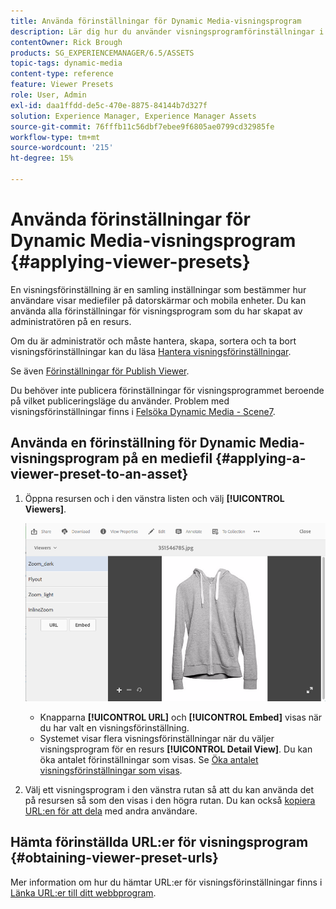 ```yaml
---
title: Använda förinställningar för Dynamic Media-visningsprogram
description: Lär dig hur du använder visningsprogramförinställningar i Dynamic Media
contentOwner: Rick Brough
products: SG_EXPERIENCEMANAGER/6.5/ASSETS
topic-tags: dynamic-media
content-type: reference
feature: Viewer Presets
role: User, Admin
exl-id: daa1ffdd-de5c-470e-8875-84144b7d327f
solution: Experience Manager, Experience Manager Assets
source-git-commit: 76fffb11c56dbf7ebee9f6805ae0799cd32985fe
workflow-type: tm+mt
source-wordcount: '215'
ht-degree: 15%

---
```


# Använda förinställningar för Dynamic Media-visningsprogram {#applying-viewer-presets}

En visningsförinställning är en samling inställningar som bestämmer hur användare visar mediefiler på datorskärmar och mobila enheter. Du kan använda alla förinställningar för visningsprogram som du har skapat av administratören på en resurs.

Om du är administratör och måste hantera, skapa, sortera och ta bort visningsförinställningar kan du läsa [Hantera visningsförinställningar](managing-viewer-presets.md).

Se även [Förinställningar för Publish Viewer](managing-viewer-presets.md#publishing-viewer-presets).

Du behöver inte publicera förinställningar för visningsprogrammet beroende på vilket publiceringsläge du använder.
Problem med visningsförinställningar finns i [Felsöka Dynamic Media - Scene7](troubleshoot-dms7.md#viewers).

## Använda en förinställning för Dynamic Media-visningsprogram på en mediefil {#applying-a-viewer-preset-to-an-asset}

1. Öppna resursen och i den vänstra listen och välj **[!UICONTROL Viewers]**.

   ![chlimage_1-104](assets/chlimage_1-104.png)

   * Knapparna **[!UICONTROL URL]** och **[!UICONTROL Embed]** visas när du har valt en visningsförinställning.
   * Systemet visar flera visningsförinställningar när du väljer visningsprogram för en resurs **[!UICONTROL Detail View]**. Du kan öka antalet förinställningar som visas. Se [Öka antalet visningsförinställningar som visas](managing-viewer-presets.md).

1. Välj ett visningsprogram i den vänstra rutan så att du kan använda det på resursen så som den visas i den högra rutan. Du kan också [kopiera URL:en för att dela](linking-urls-to-yourwebapplication.md) med andra användare.

## Hämta förinställda URL:er för visningsprogram {#obtaining-viewer-preset-urls}

Mer information om hur du hämtar URL:er för visningsförinställningar finns i [Länka URL:er till ditt webbprogram](linking-urls-to-yourwebapplication.md).
